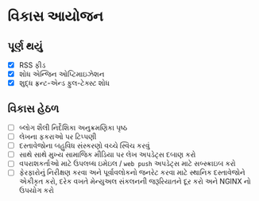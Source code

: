# વિકાસ આયોજન

## પૂર્ણ થયું

- [x] RSS ફીડ
- [x] શોધ એન્જિન ઓપ્ટિમાઇઝેશન
- [x] શુદ્ધ ફ્રન્ટ-એન્ડ ફુલ-ટેક્સ્ટ શોધ

## વિકાસ હેઠળ

- [ ] બ્લોગ શૈલી નિર્દેશિકા અનુક્રમણિકા પૃષ્ઠ
- [ ] લેખના ફકરાઓ પર ટિપ્પણી
- [ ] દસ્તાવેજોના બહુવિધ સંસ્કરણો વચ્ચે સ્વિચ કરવું
- [ ] સાથે સાથે મુખ્ય સામાજિક મીડિયા પર લેખ અપડેટ્સ દબાણ કરો
- [ ] વપરાશકર્તાઓ માટે ઉપલબ્ધ ઇમેઇલ / `web push` અપડેટ્સ માટે સબ્સ્ક્રાઇબ કરો
- [ ] ફેરફારોનું નિરીક્ષણ કરવા અને પૂર્વાવલોકનો જનરેટ કરવા માટે સ્થાનિક દસ્તાવેજોને એકીકૃત કરો, દરેક વખતે મેન્યુઅલ સંકલનની જરૂરિયાતને દૂર કરો અને NGINX નો ઉપયોગ કરો